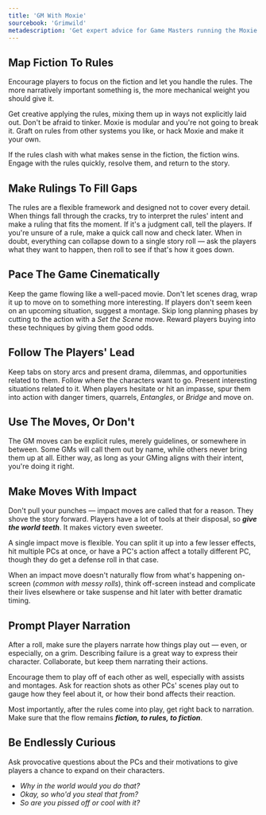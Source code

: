 ```yaml
---
title: 'GM With Moxie'
sourcebook: 'Grimwild'
metadescription: 'Get expert advice for Game Masters running the Moxie tabletop RPG system, including mapping fiction to rules, pacing, rulings, and player engagement.'
---
```


## Map Fiction To Rules

Encourage players to focus on the fiction and let you handle the rules. The more narratively important something is, the more mechanical weight you should give it.

Get creative applying the rules, mixing them up in ways not explicitly laid out. Don't be afraid to tinker. Moxie is modular and you're not going to break it. Graft on rules from other systems you like, or hack Moxie and make it your own.

If the rules clash with what makes sense in the fiction, the fiction wins. Engage with the rules quickly, resolve them, and return to the story.

## Make Rulings To Fill Gaps

The rules are a flexible framework and designed not to cover every detail. When things fall through the cracks, try to interpret the rules' intent and make a ruling that fits the moment. If it's a judgment call, tell the players. If you're unsure of a rule, make a quick call now and check later. When in doubt, everything can collapse down to a single story roll — ask the players what they want to happen, then roll to see if that's how it goes down.

## Pace The Game Cinematically

Keep the game flowing like a well-paced movie. Don't let scenes drag, wrap it up to move on to something more interesting. If players don't seem keen on an upcoming situation, suggest a montage. Skip long planning phases by cutting to the action with a _Set the Scene_ move. Reward players buying into these techniques by giving them good odds.

## Follow The Players' Lead

Keep tabs on story arcs and present drama, dilemmas, and opportunities related to them. Follow where the characters want to go. Present interesting situations related to it. When players hesitate or hit an impasse, spur them into action with danger timers, quarrels, _Entangles_, or _Bridge_ and move on.

## Use The Moves, Or Don't

The GM moves can be explicit rules, merely guidelines, or somewhere in between. Some GMs will call them out by name, while others never bring them up at all. Either way, as long as your GMing aligns with their intent, you're doing it right.

## Make Moves With Impact

Don't pull your punches — impact moves are called that for a reason. They shove the story forward. Players have a lot of tools at their disposal, so **_give the world teeth_**. It makes victory even sweeter.

A single impact move is flexible. You can split it up into a few lesser effects, hit multiple PCs at once, or have a PC's action affect a totally different PC, though they do get a defense roll in that case.

When an impact move doesn't naturally flow from what's happening on-screen (_common with messy rolls_), think off-screen instead and complicate their lives elsewhere or take suspense and hit later with better dramatic timing.

## Prompt Player Narration

After a roll, make sure the players narrate how things play out — even, or especially, on a grim. Describing failure is a great way to express their character. Collaborate, but keep them narrating their actions.

Encourage them to play off of each other as well, especially with assists and montages. Ask for reaction shots as other PCs' scenes play out to gauge how they feel about it, or how their bond affects their reaction.

Most importantly, after the rules come into play, get right back to narration. Make sure that the flow remains **_fiction, to rules, to fiction_**.

## Be Endlessly Curious

Ask provocative questions about the PCs and their motivations to give players a chance to expand on their characters.

- _Why in the world would you do that?_
- _Okay, so who'd you steal that from?_
- _So are you pissed off or cool with it?_
